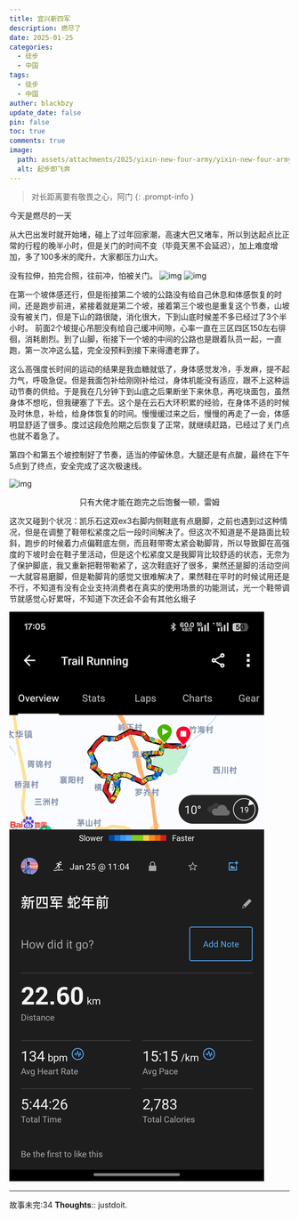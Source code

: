 ```yaml
---
title: 宜兴新四军
description: 燃尽了
date: 2025-01-25
categories:
  - 徒步
  - 中国
tags:
  - 徒步
  - 中国
auther: blackbzy
update_date: false
pin: false
toc: true
comments: true
image:
  path: assets/attachments/2025/yixin-new-four-army/yixin-new-four-army01.jpg
  alt: 起步即飞奔
---
```


> 对长距离要有敬畏之心，阿门
{: .prompt-info }

今天是燃尽的一天

从大巴出发时就开始堵，碰上了过年回家潮，高速大巴又堵车，所以到达起点比正常的行程的晚半小时，但是关门的时间不变（毕竟天黑不会延迟），加上难度增加，多了100多米的爬升，大家都压力山大。

没有拉伸，拍完合照，往前冲，怕被关门。
![img](assets/attachments/2025/yixin-new-four-army/yixin-new-four-army05.jpg)
![img](assets/attachments/2025/yixin-new-four-army/yixin-new-four-army02.jpg)

在第一个坡体感还行，但是衔接第二个坡的公路没有给自己休息和体感恢复的时间，还是跑步前进，紧接着就是第二个坡，接着第三个坡也是重复这个节奏，山坡没有被关门，但是下山的路很陡，消化很大，下到山底时候差不多已经过了3个半小时。
前面2个坡提心吊胆没有给自己缓冲间隙，心率一直在三区四区150左右徘徊，消耗剧烈。到了山脚，衔接下一个坡的中间的公路也是跟着队员一起，一直跑，第一次冲这么猛，完全没预料到接下来得遭老罪了。

这么高强度长时间的运动的结果是我血糖就低了，身体感觉发冷，手发麻，提不起力气，呼吸急促。但是我面包补给刚刚补给过，身体机能没有适应，跟不上这种运动节奏的供给。于是我在几分钟下到山底之后果断坐下来休息，再吃块面包，虽然身体不想吃，但我硬塞了下去。这个是在云石大环积累的经验，在身体不适的时候及时休息，补给，给身体恢复的时间。慢慢缓过来之后，慢慢的再走了一会，体感明显舒适了很多。度过这段危险期之后恢复了正常，就继续赶路，已经过了关门点也就不着急了。

第四个和第五个坡控制好了节奏，适当的停留休息，大腿还是有点酸，最终在下午5点到了终点，安全完成了这次极速线。

![img](assets/attachments/2025/yixin-new-four-army/yixin-new-four-army04.jpg)
<p align="center">只有大佬才能在跑完之后饱餐一顿，雷姆</p>

这次又碰到个状况：凯乐石这双ex3右脚内侧鞋底有点磨脚，之前也遇到过这种情况，但是在调整了鞋带松紧度之后一段时间解决了。但这次不知道是不是路面比较斜，跑步的时候着力点偏鞋底左侧，而且鞋带寄太紧会勒脚背，所以导致脚在高强度的下坡时会在鞋子里活动，但是这个松紧度又是我脚背比较舒适的状态，无奈为了保护脚底，我又重新把鞋带勒紧了，这次鞋底好了很多，果然还是脚的活动空间一大就容易磨脚，但是勒脚背的感觉又很难解决了，果然鞋在平时的时候试用还是不行，不知道有没有企业支持消费者在真实的使用场景的功能测试，光一个鞋带调节就感觉心好累呀，不知道下次还会不会有其他幺蛾子

![img](assets/attachments/2025/yixin-new-four-army/yixin-new-four-army03.jpg)

---
故事未完:34
**Thoughts**:: justdoit.
